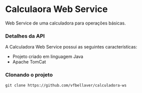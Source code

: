 # Calculaora Web Service
Web Service de uma calculadora para operações básicas.
### Detalhes da API
A Calculadora Web Service possui as seguintes características:  
* Projeto criado em linguagem Java
* Apache TomCat

### Clonando o projeto
```
git clone https://github.com/vfbellaver/calculadora-ws
